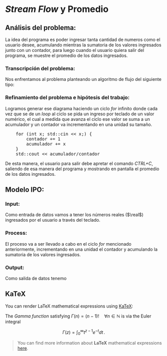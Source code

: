# *Stream Flow* y Promedio
## Análisis del problema:
La idea del programa es poder ingresar tanta cantidad de numeros como el usuario desee, acumulando mientras la sumatoria de los valores ingresados junto con un contador, para luego cuando el usuario quiera salir del programa, se muestre el promedio de los datos ingresados.
### Transcripción del problema:
Nos enfrentamos al problema planteando un algoritmo de flujo del siguiente tipo:

### Refinamiento del problema e hipótesis del trabajo:
Logramos generar ese diagrama haciendo un ciclo *for* infinito donde cada vez que se de un *loop* al ciclo se pida un ingreso por teclado de un valor numérico, el cual a medida que avanza el ciclo ese valor se suma a un acumulador y un contador va incrementando en una unidad su tamaño.
<pre>
	for (int x; std::cin << x;) {
		contador += 1
		acumulador += x
	}
	std::cout << acumulador/contador
</pre>
De esta manera, el usuario para salir debe apretar el comando *CTRL+C*, saliendo de esa manera del programa y mostrando en pantalla el promedio de los datos ingresados.
 
## Modelo IPO:
### Input:
Como entrada de datos vamos a tener los números reales ($\real$) ingresados por el usuario a través del teclado.
### Process:
El proceso va a ser llevado a cabo en el ciclo *for* mencionado anteriormente, incrementando en una unidad el contador y acumulando la sumatoria de los valores ingresados.
### Output:
Como salida de datos tenemo
## KaTeX

You can render LaTeX mathematical expressions using [KaTeX](https://khan.github.io/KaTeX/):

The *Gamma function* satisfying $\Gamma(n) = (n-1)!\quad\forall n\in\mathbb N$ is via the Euler integral

$$
\Gamma(z) = \int_0^\infty t^{z-1}e^{-t}dt\,.
$$

> You can find more information about **LaTeX** mathematical expressions [here](http://meta.math.stackexchange.com/questions/5020/mathjax-basic-tutorial-and-quick-reference).
<!--stackedit_data:
eyJoaXN0b3J5IjpbLTEwNjI4MzIzMDksLTE0ODkxMjQ5NTEsLT
E2Njg4MzczMiwxMjgyNTgxMzUyLC0xODE4MTg5Nzk4LDk0Mjc1
NjE3OV19
-->